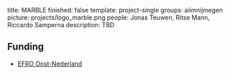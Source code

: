title: MARBLE
finished: false
template: project-single
groups: aiimnijmegen
picture: projects/logo_marble.png
people: Jonas Teuwen, Ritse Mann, Riccardo Samperna
description: TBD


## Funding

* [EFRO Oost-Nederland](https://www.op-oost.eu/)
